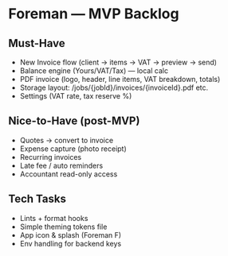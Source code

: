 ﻿# Foreman — MVP Backlog

## Must-Have
- New Invoice flow (client → items → VAT → preview → send)
- Balance engine (Yours/VAT/Tax) — local calc
- PDF invoice (logo, header, line items, VAT breakdown, totals)
- Storage layout: /jobs/{jobId}/invoices/{invoiceId}.pdf etc.
- Settings (VAT rate, tax reserve %)

## Nice-to-Have (post-MVP)
- Quotes → convert to invoice
- Expense capture (photo receipt)
- Recurring invoices
- Late fee / auto reminders
- Accountant read-only access

## Tech Tasks
- Lints + format hooks
- Simple theming tokens file
- App icon & splash (Foreman F)
- Env handling for backend keys
